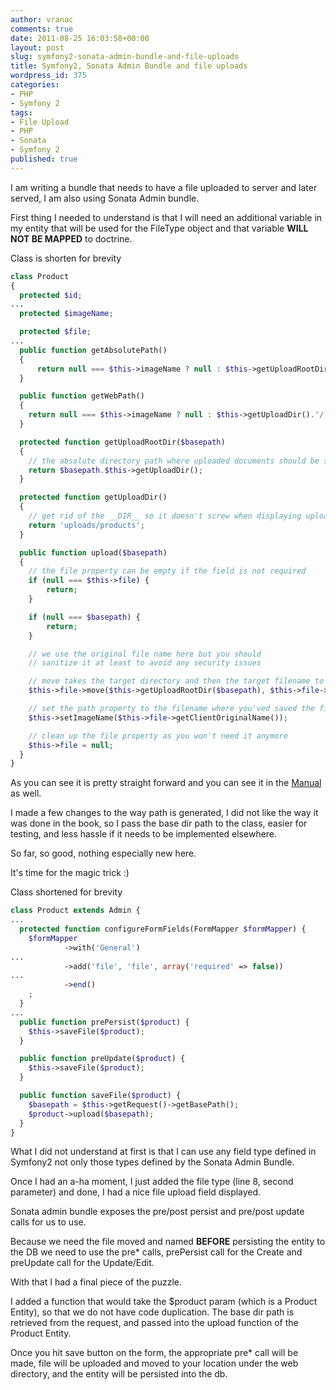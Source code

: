 ```yaml
---
author: vranac
comments: true
date: 2011-08-25 16:03:58+00:00
layout: post
slug: symfony2-sonata-admin-bundle-and-file-uploads
title: Symfony2, Sonata Admin Bundle and file uploads
wordpress_id: 375
categories:
- PHP
- Symfony 2
tags:
- File Upload
- PHP
- Sonata
- Symfony 2
published: true
---
```


I am writing a bundle that needs to have a file uploaded to server and later served, I am also using Sonata Admin bundle.
<!--more-->
First thing I needed to understand is that I will need an additional variable in my entity that will be used for the FileType object and that variable **WILL NOT BE MAPPED** to doctrine.

Class is shorten for brevity

```php
class Product
{
  protected $id;
...
  protected $imageName;

  protected $file;
...
  public function getAbsolutePath()
  {
      return null === $this->imageName ? null : $this->getUploadRootDir().'/'.$this->imageName;
  }

  public function getWebPath()
  {
    return null === $this->imageName ? null : $this->getUploadDir().'/'.$this->imageName;
  }

  protected function getUploadRootDir($basepath)
  {
    // the absolute directory path where uploaded documents should be saved
    return $basepath.$this->getUploadDir();
  }

  protected function getUploadDir()
  {
    // get rid of the __DIR__ so it doesn't screw when displaying uploaded doc/image in the view.
    return 'uploads/products';
  }

  public function upload($basepath)
  {
    // the file property can be empty if the field is not required
    if (null === $this->file) {
        return;
    }

    if (null === $basepath) {
        return;
    }

    // we use the original file name here but you should
    // sanitize it at least to avoid any security issues

    // move takes the target directory and then the target filename to move to
    $this->file->move($this->getUploadRootDir($basepath), $this->file->getClientOriginalName());

    // set the path property to the filename where you'ved saved the file
    $this->setImageName($this->file->getClientOriginalName());

    // clean up the file property as you won't need it anymore
    $this->file = null;
  }
}
```

As you can see it is pretty straight forward and you can see it in the [Manual](http://symfony.com/doc/2.0/cookbook/doctrine/file_uploads.html) as well.

I made a few changes to the way path is generated, I did not like the way it was done in the book, so I pass the base dir path to the class, easier for testing, and less hassle if it needs to be implemented elsewhere.

So far, so good, nothing especially new here.

It's time for the magic trick :)

Class shortened for brevity

```php
class Product extends Admin {
...
  protected function configureFormFields(FormMapper $formMapper) {
    $formMapper
            ->with('General')
...
            ->add('file', 'file', array('required' => false))
...
            ->end()
    ;
  }
...
  public function prePersist($product) {
    $this->saveFile($product);
  }

  public function preUpdate($product) {
    $this->saveFile($product);
  }

  public function saveFile($product) {
    $basepath = $this->getRequest()->getBasePath();
    $product->upload($basepath);
  }
}
```

What I did not understand at first is that I can use any field type defined in Symfony2 not only those types defined by the Sonata Admin Bundle.

Once I had an a-ha moment, I just added the file type (line 8, second parameter) and done, I had a nice file upload field displayed.

Sonata admin bundle exposes the pre/post persist and pre/post update calls for us to use.

Because we need the file moved and named **BEFORE** persisting the entity to the DB we need to use the pre* calls,
prePersist call for the Create and preUpdate call for the Update/Edit.

With that I had a final piece of the puzzle.

I added a function that would take the $product param (which is a Product Entity), so that we do not have code duplication.
The base dir path is retrieved from the request, and passed into the upload function of the Product Entity.

Once you hit save button on the form, the appropriate pre* call will be made, file will be uploaded and moved to your location under the web directory, and the entity will be persisted into the db.



